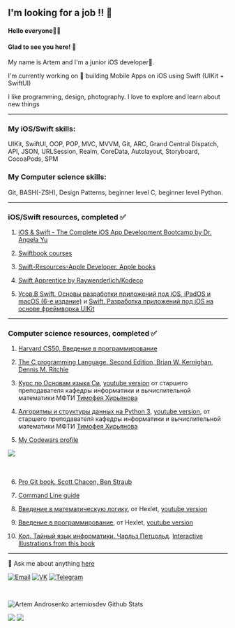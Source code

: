 ## I'm looking for a job ‼️ 🔎

#### Hello everyone👋🥳 
#### Glad to see you here! 🤩   

My name is Artem and I'm a junior iOS developer🍏.

I'm currently working on 🔭 building Mobile Apps on iOS using Swift (UIKit + SwiftUI)   

I like programming, design, photography. I love to explore and learn about new things  

---

### My iOS/Swift skills:

UIKit, SwiftUI, OOP, POP, MVC, MVVM, Git, ARC, Grand Central Dispatch, API, JSON, URLSession, Realm, CoreData, Autolayout, Storyboard, CocoaPods, SPM

### My Computer science skills:

Git, BASH(-ZSH), Design Patterns, beginner level C, beginner level Python.

---

### iOS/Swift resources, completed ✅

<!-- <details><summary>click here</summary> --> 
  
  1. [iOS & Swift - The Complete iOS App Development Bootcamp by Dr. Angela Yu](https://www.udemy.com/course/ios-13-app-development-bootcamp/)
  
  2. [Swiftbook courses](https://swiftbook.ru/courses/)
  
  3. [Swift-Resources-Apple Developer. Apple books](https://developer.apple.com/learn/curriculum/)
  
  4. [Swift Apprentice by Raywenderlich/Kodeco](https://www.kodeco.com/books/swift-apprentice)
  
  5. [Усов.В Swift. Основы разработки приложений под iOS, iPadOS и macOS (6-е издание)](https://swiftme.ru/product-category/books/) и [Swift. Разработка приложений под iOS на основе фреймворка UIKit](https://swiftme.ru/product/kniga-swift-razrabotki-prilozhenij-v-xcode-pod-ios-i-ipados-kniga-2-iz-2/)

<!-- </details> -->

---

### Computer science resources, completed ✅

<!-- <details><summary>click here</summary> -->
  
  1. [Harvard CS50, Введение в программирование](https://javarush.ru/quests/QUEST_HARVARD_CS50)
  
  2. [The C programming Language. Second Edition, Brian W. Kernighan, Dennis M. Ritchie](http://cpp.com.ru/kr_cbook/)
  
  3. [Курс по Основам языка Си](http://cs.mipt.ru/c_intro/), [youtube version](https://www.youtube.com/playlist?list=PLRDzFCPr95fLjzcv6nNdjMu_9RcZgIM9U) от старшего преподавателя кафедры информатики и вычислительной математики МФТИ [Тимофея Хирьянова](https://www.youtube.com/channel/UCQfwKTJdCmiA6cXAY0PNRJw)
  
  4. [Алгоритмы и структуры данных на Python 3](http://judge.mipt.ru/mipt_cs_on_python3/), [youtube version](https://www.youtube.com/playlist?list=PLRDzFCPr95fK7tr47883DFUbm4GeOjjc0), от старшего преподавателя кафедры информатики и вычислительной математики МФТИ [Тимофея Хирьянова](https://www.youtube.com/channel/UCQfwKTJdCmiA6cXAY0PNRJw)
  
  5. [My Codewars profile](https://codewars.com/users/artemiosdev)

<div>
<a href="https://codewars.com/users/artemiosdev"><img src="https://www.codewars.com/users/artemiosdev/badges/small" align="left"></img></a>
<br>
</div>
<br>
<br>
  
  6. [Pro Git book. Scott Chacon, Ben Straub](https://git-scm.com/book/ru/v2)
  
  7. [Command Line guide](https://www.learnenough.com/command-line-tutorial)
  
  8. [Введение в математическую логику](https://ru.hexlet.io/courses/logic/), от Hexlet, [youtube version](https://www.youtube.com/playlist?list=PLo6puixMwuSNCt4bd99UheEjaS4EudoGJ)
  
  9. [Введение в программирование](https://ru.hexlet.io/courses/introduction_to_programming), от Hexlet, [youtube version](https://www.youtube.com/playlist?list=PLo6puixMwuSMIB7x6MNBTNQA3P3Mqo_33)
  
  10. [Код. Тайный язык информатики. Чарльз Петцольд](https://charlespetzold.com/books/). [Interactive Illustrations from this book](https://www.codehiddenlanguage.com/) 

  <!-- </details> -->

---

💬 Ask me about anything [here](https://github.com/artemiosdev/artemiosdev/issues)

<p align="left">
  <a href="mailto:flyboroda@gmail.com"><img src="https://img.icons8.com/color/96/000000/gmail--v1.png"/ alt="Email"/></a>
  <a href="https://vk.com/artobor"><img src="https://img.icons8.com/fluency/96/000000/vk-circled.png"/ alt="VK"/></a>
  <a href="https://t.me/artobor"><img src="https://img.icons8.com/color/96/000000/telegram-app--v5.png"/ alt="Telegram"/></a>
</p>


<br>

<p align="left">
  <img src="https://github-readme-stats.vercel.app/api?username=artemiosdev&show_icons=true&theme=radical" alt="Artem Androsenko artemiosdev Github Stats"></img>
</p>

![](https://komarev.com/ghpvc/?username=artemiosdev&style=flat-square&label=Views)
![](https://badges.pufler.dev/visits/artemiosdev/artemiosdev?color=black&logo=github&style=flat-square)

